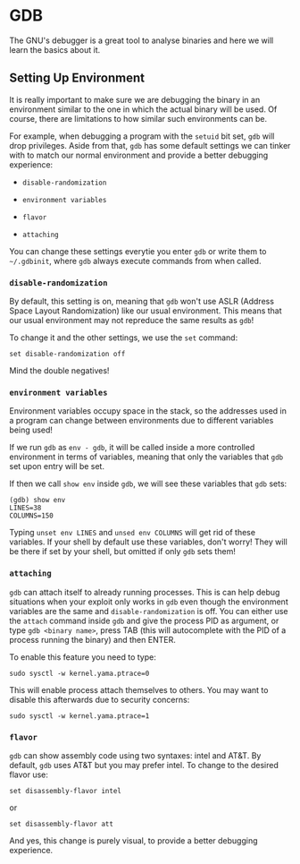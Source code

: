 # GDB

The GNU's debugger is a great tool to analyse binaries and here we will
learn the basics about it.

## Setting Up Environment

It is really important to make sure we are debugging the binary in an
environment similar to the one in which the actual binary will be
used. Of course, there are limitations to how similar such
environments can be.

For example, when debugging a program with the `setuid` bit set,
`gdb` will drop privileges. Aside from that, `gdb` has some default
settings we can tinker with to match our normal environment and
provide a better debugging experience:

* `disable-randomization`

* `environment variables`

* `flavor`

* `attaching`

You can change these settings everytie you enter `gdb` or write
them to `~/.gdbinit`, where `gdb` always execute commands from
when called.

### `disable-randomization`

By default, this setting is on, meaning that `gdb` won't use
ASLR (Address Space Layout Randomization) like our usual
environment. This means that our usual environment may not
repreduce the same results as `gdb`!

To change it and the other settings, we use the `set` command:

```
set disable-randomization off
```

Mind the double negatives!

### `environment variables`

Environment variables occupy space in the stack, so the addresses
used in a program can change between environments due to different
variables being used!

If we run `gdb` as `env - gdb`, it will be called inside a more
controlled environment in terms of variables, meaning that
only the variables that `gdb` set upon entry will be set.

If then we call `show env` inside `gdb`, we will see these
variables that `gdb` sets:

```
(gdb) show env
LINES=38
COLUMNS=150
```

Typing `unset env LINES` and `unsed env COLUMNS` will get rid
of these variables. If your shell by default use these variables,
don't worry! They will be there if set by your shell, but omitted
if only `gdb` sets them!

### `attaching`

`gdb` can attach itself to already running processes. This is
can help debug situations when your exploit only works in `gdb`
even though the environment variables are the same and
`disable-randomization` is off. You can either use the `attach`
command inside `gdb` and give the process PID as argument, or
type `gdb <binary name>`, press TAB (this will autocomplete
with the PID of a process running the binary) and then ENTER.

To enable this feature you need to type:

```
sudo sysctl -w kernel.yama.ptrace=0
```

This will enable process attach themselves to others. You
may want to disable this afterwards due to security concerns:

```
sudo sysctl -w kernel.yama.ptrace=1
```

### `flavor`

`gdb` can show assembly code using two syntaxes: intel and AT&T.
By default, `gdb` uses AT&T but you may prefer intel. To change
to the desired flavor use:

```
set disassembly-flavor intel
```

or 

```
set disassembly-flavor att
```

And yes, this change is purely visual, to provide a better
debugging experience.
